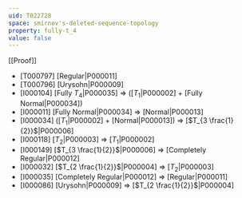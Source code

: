 ```yaml
---
uid: T022728
space: smirnov's-deleted-sequence-topology
property: fully-t_4
value: false
---
```

[[Proof]]

* [T000797] [Regular|P000011]
* [T000796] [Urysohn|P000009]
* [I000104] [Fully $T_4$|P000035] => ([$T_1$|P000002] + [Fully Normal|P000034])
* [I000011] [Fully Normal|P000034] => [Normal|P000013]
* [I000034] ([$T_1$|P000002] + [Normal|P000013]) => [$T_{3 \frac{1}{2}}$|P000006]
* [I000118] [$T_2$|P000003] => [$T_1$|P000002]
* [I000149] [$T_{3 \frac{1}{2}}$|P000006] => [Completely Regular|P000012]
* [I000032] [$T_{2 \frac{1}{2}}$|P000004] => [$T_2$|P000003]
* [I000035] [Completely Regular|P000012] => [Regular|P000011]
* [I000086] [Urysohn|P000009] => [$T_{2 \frac{1}{2}}$|P000004]

